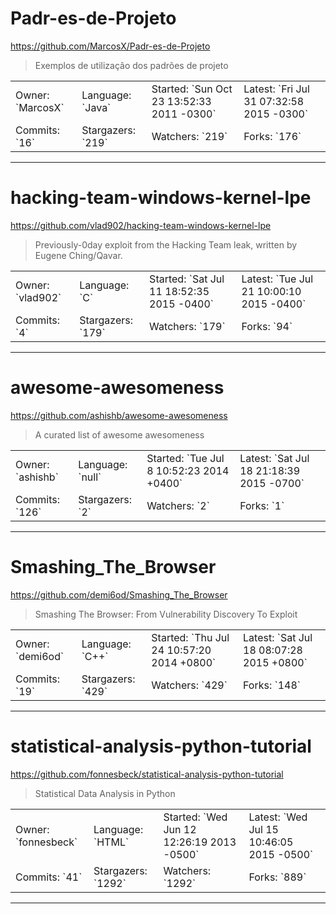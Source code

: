 # Padr-es-de-Projeto

https://github.com/MarcosX/Padr-es-de-Projeto
<blockquote>
Exemplos de utilização dos padrões de projeto
</blockquote>

<table>
<tr><td>Owner: `MarcosX`</td>
    <td>Language: `Java`</td>
    <td>Started: `Sun Oct 23 13:52:33 2011 -0300`</td>
    <td>Latest: `Fri Jul 31 07:32:58 2015 -0300`</td></tr>
<tr><td>Commits: `16`</td>
    <td>Stargazers: `219`</td>
    <td>Watchers: `219`</td>
    <td>Forks: `176`</td></tr>
</table>

---

# hacking-team-windows-kernel-lpe

https://github.com/vlad902/hacking-team-windows-kernel-lpe
<blockquote>
Previously-0day exploit from the Hacking Team leak, written by Eugene Ching/Qavar.
</blockquote>

<table>
<tr><td>Owner: `vlad902`</td>
    <td>Language: `C`</td>
    <td>Started: `Sat Jul 11 18:52:35 2015 -0400`</td>
    <td>Latest: `Tue Jul 21 10:00:10 2015 -0400`</td></tr>
<tr><td>Commits: `4`</td>
    <td>Stargazers: `179`</td>
    <td>Watchers: `179`</td>
    <td>Forks: `94`</td></tr>
</table>

---

# awesome-awesomeness

https://github.com/ashishb/awesome-awesomeness
<blockquote>
A curated list of awesome awesomeness
</blockquote>

<table>
<tr><td>Owner: `ashishb`</td>
    <td>Language: `null`</td>
    <td>Started: `Tue Jul 8 10:52:23 2014 +0400`</td>
    <td>Latest: `Sat Jul 18 21:18:39 2015 -0700`</td></tr>
<tr><td>Commits: `126`</td>
    <td>Stargazers: `2`</td>
    <td>Watchers: `2`</td>
    <td>Forks: `1`</td></tr>
</table>

---

# Smashing_The_Browser

https://github.com/demi6od/Smashing_The_Browser
<blockquote>
Smashing The Browser: From Vulnerability Discovery To Exploit
</blockquote>

<table>
<tr><td>Owner: `demi6od`</td>
    <td>Language: `C++`</td>
    <td>Started: `Thu Jul 24 10:57:20 2014 +0800`</td>
    <td>Latest: `Sat Jul 18 08:07:28 2015 +0800`</td></tr>
<tr><td>Commits: `19`</td>
    <td>Stargazers: `429`</td>
    <td>Watchers: `429`</td>
    <td>Forks: `148`</td></tr>
</table>

---

# statistical-analysis-python-tutorial

https://github.com/fonnesbeck/statistical-analysis-python-tutorial
<blockquote>
Statistical Data Analysis in Python
</blockquote>

<table>
<tr><td>Owner: `fonnesbeck`</td>
    <td>Language: `HTML`</td>
    <td>Started: `Wed Jun 12 12:26:19 2013 -0500`</td>
    <td>Latest: `Wed Jul 15 10:46:05 2015 -0500`</td></tr>
<tr><td>Commits: `41`</td>
    <td>Stargazers: `1292`</td>
    <td>Watchers: `1292`</td>
    <td>Forks: `889`</td></tr>
</table>

---

